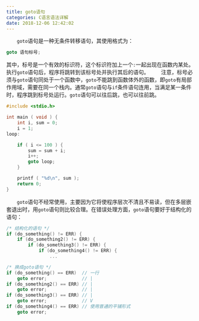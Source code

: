 ```yaml
---
title: goto语句
categories: C语言语法详解
date: 2018-12-06 12:42:02
---
```

&emsp;&emsp;`goto`语句是一种无条件转移语句，其使用格式为：<!--more-->

``` cpp
goto 语句标号;
```

其中，标号是一个有效的标识符，这个标识符加上一个`:`一起出现在函数内某处。执行`goto`语句后，程序将跳转到该标号处并执行其后的语句。
&emsp;&emsp;注意，标号必须与`goto`语句同处于一个函数中，`goto`不能跳到函数体外的函数，即`goto`有局部作用域，需要在同一个栈内。通常`goto`语句与`if`条件语句连用，当满足某一条件时，程序跳到标号处运行。`goto`语句可以往后跳，也可以往前跳。

``` cpp
#include <stdio.h>

int main ( void ) {
    int i, sum = 0;
    i = 1;
loop:

    if ( i <= 100 ) {
        sum = sum + i;
        i++;
        goto loop;
    }

    printf ( "%d\n", sum );
    return 0;
}
```

&emsp;&emsp;`goto`语句不经常使用，主要因为它将使程序层次不清且不易读，但在多层嵌套退出时，用`goto`语句则比较合理。在错误处理方面，`goto`语句要好于结构化的语句：

``` cpp
/* 结构化的语句 */
if (do_something() != ERR) {
    if (do_something2() != ERR) {
        if (do_something3() != ERR) {
            if (do_something4() != ERR) {
                ...

/* 换成goto语句 */
if (do_something() == ERR)  // 一行
    goto error;             // |
if (do_something2() == ERR) // |
    goto error;             // |
if (do_something3() == ERR) // |
    goto error;             // V
if (do_something4() == ERR) // 使用普通的平铺形式
    goto error;
```